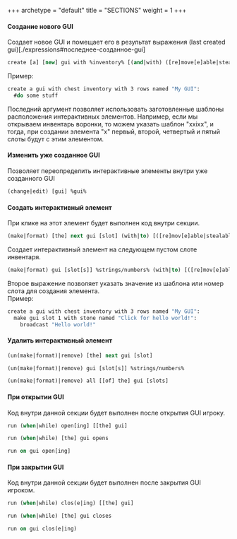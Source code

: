 +++
archetype = "default"
title = "SECTIONS"
weight = 1
+++

#### Создание нового GUI
Создает новое GUI и помещает его в результат выражения (last created gui)[./expressions#последнее-созданное-gui]
```vb
create [a] [new] gui with %inventory% [(and|with) ([re]move[e]able|stealable) items] [(and|with) shape %strings%]
```
Пример:
```vb
create a gui with chest inventory with 3 rows named "My GUI":
  #do some stuff
```

Последний аргумент позволяет использовать заготовленные шаблоны расположения интерактивных элементов. 
Например, если мы открываем инвентарь воронки, то можем указать шаблон "xxixx", и тогда, при создании элемента "x" первый, второй, четвертый и пятый слоты будут с этим элементом.
#### Изменить уже созданное GUI
Позволяет переопределить интерактивные элементы внутри уже созданного GUI
```vb
(change|edit) [gui] %gui%
```

#### Создать интерактивный элемент
При клике на этот элемент будет выполнен код внутри секции.
```vb
(make|format) [the] next gui [slot] (with|to) [([re]mov[e]able|stealable)] %itemtype%
```
Создает интерактивный элемент на следующем пустом слоте инвентаря.
```vb
(make|format) gui [slot[s]] %strings/numbers% (with|to) [([re]mov[e]able|stealable)] %itemtype%
```
Второе выражение позволяет указать значение из шаблона или номер слота для создания элемента.
\
Пример:
```vb
create a gui with chest inventory with 3 rows named "My GUI":
  make gui slot 1 with stone named "Click for hello world!":
    broadcast "Hello world!"
```

#### Удалить интерактивный элемент
```vb
(un(make|format)|remove) [the] next gui [slot]
```
```vb
(un(make|format)|remove) gui [slot[s]] %strings/numbers%
```
```vb
(un(make|format)|remove) all [[of] the] gui [slots]
```

#### При открытии GUI
Код внутри данной секции будет выполнен после открытия GUI игроку.
```vb
run (when|while) open[ing] [[the] gui]
```
```vb
run (when|while) [the] gui opens
```
```vb
run on gui open[ing]
```

#### При закрытии GUI
Код внутри данной секции будет выполнен после закрытия GUI игроком.
```vb
run (when|while) clos(e|ing) [[the] gui]
```
```vb
run (when|while) [the] gui closes
```
```vb
run on gui clos(e|ing)
```